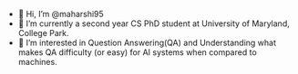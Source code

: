 - 👋 Hi, I’m @maharshi95
- 🌱 I’m currently a second year CS PhD student at University of Maryland, College Park.
- 👀 I’m interested in Question Answering(QA) and Understanding what makes QA difficulty (or easy) for AI systems when compared to machines.

